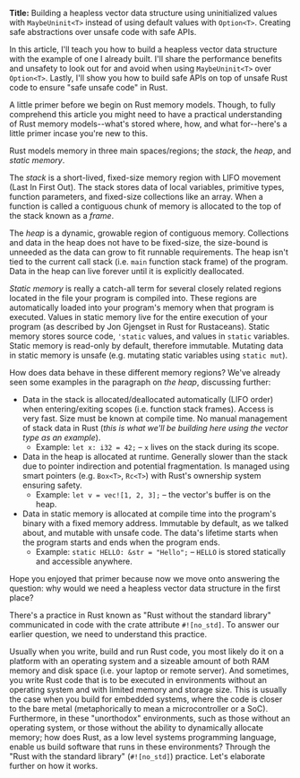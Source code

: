 **Title:** Building a heapless vector data structure using uninitialized values with `MaybeUninit<T>` instead of using default values with `Option<T>`. Creating safe abstractions over unsafe code with safe APIs.

In this article, I'll teach you how to build a heapless vector data structure with the example of one I already built. I'll share the performance benefits and unsafety to look out for and avoid when using `MaybeUninit<T>` over `Option<T>`. Lastly, I'll show you how to build safe APIs on top of unsafe Rust code to ensure "safe unsafe code" in Rust.

A little primer before we begin on Rust memory models. Though, to fully comprehend this article you might need to have a practical understanding of Rust memory models--what's stored where, how, and what for--here's a little primer incase you're new to this.

Rust models memory in three main spaces/regions; the *stack*, the *heap*, and *static memory*.

The *stack* is a short-lived, fixed-size memory region with LIFO movement (Last In First Out). The stack stores data of local variables, primitive types, function parameters, and fixed-size collections like an array. When a function is called a contiguous chunk of memory is allocated to the top of the stack known as a *frame*.

The *heap* is a dynamic, growable region of contiguous memory. Collections and data in the heap does not have to be fixed-size, the size-bound is unneeded as the data can grow to fit runnable requirements. The heap isn't tied to the current call stack (i.e. `main` function stack frame) of the program. Data in the heap can live forever until it is explicitly deallocated.

*Static memory* is really a catch-all term for several closely related regions located in the file your program is compiled into. These regions are automatically loaded into your program's memory when that program is executed. Values in static memory live for the entire execution of your program (as described by Jon Gjengset in Rust for Rustaceans). Static memory stores source code, `'static` values, and values in `static` variables. Static memory is read-only by default, therefore immutable. Mutating data in static memory is unsafe (e.g. mutating static variables using `static mut`).

How does data behave in these different memory regions? We've already seen some examples in the paragraph on *the heap*, discussing further:
- Data in the stack is allocated/deallocated automatically (LIFO order) when entering/exiting scopes (i.e. function stack frames). Access is very fast. Size must be known at compile time. No manual management of stack data in Rust (*this is what we'll be building here using the vector type as an example*).
	- Example: `let x: i32 = 42;` – `x` lives on the stack during its scope.
- Data in the heap is allocated at runtime. Generally slower than the stack due to pointer indirection and potential fragmentation. Is managed using smart pointers (e.g. `Box<T>`, `Rc<T>`) with Rust's ownership system ensuring safety.
	- Example: `let v = vec![1, 2, 3];` – the vector's buffer is on the heap.
- Data in static memory is allocated at compile time into the program's binary with a fixed memory address. Immutable by default, as we talked about, and mutable with unsafe code. The data's lifetime starts when the program starts and ends when the program ends.
	- Example: `static HELLO: &str = "Hello";` – `HELLO` is stored statically and accessible anywhere.

Hope you enjoyed that primer because now we move onto answering the question: why would we need a heapless vector data structure in the first place?

There's a practice in Rust known as "Rust without the standard library" communicated in code with the crate attribute `#![no_std]`. To answer our earlier question, we need to understand this practice. 

Usually when you write, build and run Rust code, you most likely do it on a platform with an operating system and a sizeable amount of both RAM memory and disk space (i.e. your laptop or remote server). And sometimes, you write Rust code that is to be executed in environments without an operating system and with limited memory and storage size. This is usually the case when you build for embedded systems, where the code is closer to the bare metal (metaphorically to mean a microcontroller or a SoC). Furthermore, in these "unorthodox" environments, such as those without an operating system, or those without the ability to dynamically allocate memory; how does Rust, as a low level systems programming language, enable us build software that runs in these environments? Through the "Rust with the standard library" (`#![no_std]`) practice. Let's elaborate further on how it works.

